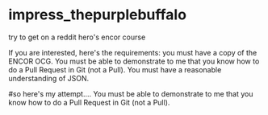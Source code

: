 # impress_thepurplebuffalo
try to get on a reddit hero's encor course

If you are interested, here's the requirements:
you must have a copy of the ENCOR OCG.
You must be able to demonstrate to me that you know how to do a Pull Request in Git (not a Pull).
You must have a reasonable understanding of JSON.


#so here's my attempt....
You must be able to demonstrate to me that you know how to do a Pull Request in Git (not a Pull).

